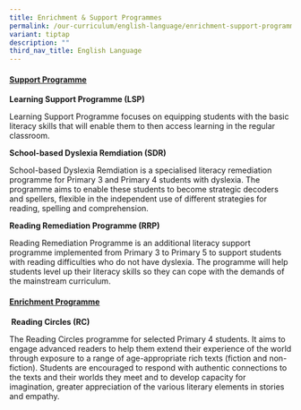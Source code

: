 ```yaml
---
title: Enrichment & Support Programmes
permalink: /our-curriculum/english-language/enrichment-support-programmes/
variant: tiptap
description: ""
third_nav_title: English Language
---
```

<h4><strong><u>Support Programme</u></strong></h4>
<p><strong>Learning Support Programme (LSP)</strong>
</p>
<p>Learning Support Programme focuses on equipping students with the basic
literacy skills that will enable them to then access learning in the regular
classroom.</p>
<p><strong>School-based Dyslexia Remdiation (SDR)</strong>
</p>
<p>School-based Dyslexia Remdiation is a specialised literacy remediation
programme for Primary 3 and Primary 4 students with dyslexia. The programme
aims to enable these students to become strategic decoders and spellers,
flexible in the independent use of different strategies for reading, spelling
and comprehension.</p>
<p><strong>Reading Remediation Programme (RRP)</strong>
</p>
<p>Reading Remediation Programme is an additional literacy support programme
implemented from Primary 3 to Primary 5 to support students with reading
difficulties who do&nbsp;not&nbsp;have dyslexia. The programme will&nbsp;help
students level up their literacy skills so they can cope with the demands
of the mainstream curriculum.&nbsp;
<br>
</p>
<h4><strong><u>Enrichment Programme</u></strong></h4>
<p><strong>&nbsp;Reading Circles (RC)</strong>
</p>
<p>The Reading Circles programme for selected Primary 4 students. It aims
to engage advanced readers to help them extend their experience of the
world through exposure to a range of age-appropriate rich texts (fiction
and non-fiction). Students are encouraged to respond with authentic connections
to the texts and their worlds they meet and to develop capacity for imagination,
greater appreciation of the various literary elements in stories and empathy.</p>